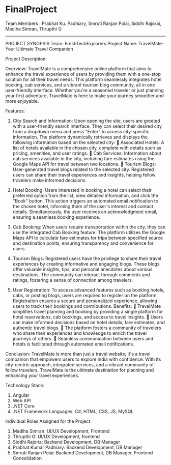 # FinalProject
Team Members : Prabhat Ku. Padhiary, Smruti Ranjan Polai, Siddhi Rajorai, Madiha Simran, Thrupthi G

------------------------------------------------------------------------------------------------------------------------------------------
PROJECT SYNOPSIS
Team: FreshTechExplorers
Project Name: TravelMate-Your Ultimate Travel Companion

Project Description:

Overview:  TravelMate is a comprehensive online platform that aims to enhance the travel experience of users by providing them with a one-stop solution for all their travel needs. This platform seamlessly integrates hotel booking, cab services, and a vibrant tourism blog community, all in one user-friendly interface. Whether you're a seasoned traveler or just planning your first adventure, TravelMate is here to make your journey smoother and more enjoyable.

Features:
1.	City Search and Information: Upon opening the site, users are greeted with a user-friendly search interface. They can select their desired city from a dropdown menu and press "Enter" to access city-specific information. The platform dynamically retrieves and displays the following information based on the selected city:
	Associated Hotels: A list of hotels available in the chosen city, complete with details such as pricing, amenities, and user ratings.
	Cab Services: Information about cab services available in the city, including fare estimates using the Google Maps API for travel between two locations.
	Tourism Blogs: User-generated travel blogs related to the selected city. Registered users can share their travel experiences and insights, helping fellow travelers make informed decisions.
2.	Hotel Booking: Users interested in booking a hotel can select their preferred option from the list, view detailed information, and click the "Book" button. This action triggers an automated email notification to the chosen hotel, informing them of the user's interest and contact details. Simultaneously, the user receives an acknowledgment email, ensuring a seamless booking experience.
3.	Cab Booking: When users require transportation within the city, they can use the integrated Cab Booking feature. The platform utilizes the Google Maps API to calculate fare estimates for trips between specified source and destination points, ensuring transparency and convenience for users.
4.	Tourism Blogs: Registered users have the privilege to share their travel experiences by creating informative and engaging blogs. These blogs offer valuable insights, tips, and personal anecdotes about various destinations. The community can interact through comments and ratings, fostering a sense of connection among travelers.

5.	User Registration: To access advanced features such as booking hotels, cabs, or posting blogs, users are required to register on the platform. Registration ensures a secure and personalized experience, allowing users to track their bookings and contributions.
Benefits:
	TravelMate simplifies travel planning and booking by providing a single platform for hotel reservations, cab bookings, and access to travel insights.
	Users can make informed decisions based on hotel details, fare estimates, and authentic travel blogs.
	The platform fosters a community of travelers who share their experiences and knowledge to enrich the travel journeys of others.
	Seamless communication between users and hotels is facilitated through automated email notifications.

Conclusion: 
TravelMate is more than just a travel website; it's a travel companion that empowers users to explore India with confidence. With its city-centric approach, integrated services, and a vibrant community of fellow travelers, TravelMate is the ultimate destination for planning and enhancing your travel experiences.


Technology Stack: 
1.	Angular
2.	Web API
3.	.NET Core
4.	.NET Framework
Languages:  C#, HTML, CSS, JS, MySQL

Individual Roles Assigned for the Project
1.	Madiha Simran: UI/UX Development, Frontend
2.	Thrupthi G: UI/UX Development, frontend
3.	Siddhi Rajoria: Backend Development, DB Manager
4.	Prabhat Kumar Padhiary: Backend Development, DB Manager
5.	Smruti Ranjan Polai: Backend Development, DB Manager, Frontend Consolidation

